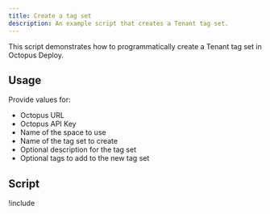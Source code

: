 ```yaml
---
title: Create a tag set
description: An example script that creates a Tenant tag set.
---
```


This script demonstrates how to programmatically create a Tenant tag set in Octopus Deploy.

## Usage

Provide values for:

- Octopus URL
- Octopus API Key
- Name of the space to use
- Name of the tag set to create
- Optional description for the tag set
- Optional tags to add to the new tag set

## Script

!include <create-tagset-scripts>
